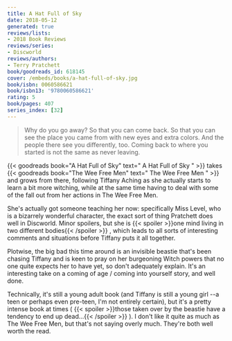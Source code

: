```yaml
---
title: A Hat Full of Sky
date: 2018-05-12
generated: true
reviews/lists:
- 2018 Book Reviews
reviews/series:
- Discworld
reviews/authors:
- Terry Pratchett
book/goodreads_id: 618145
cover: /embeds/books/a-hat-full-of-sky.jpg
book/isbn: 0060586621
book/isbn13: '9780060586621'
rating: 5
book/pages: 407
series_index: [32]
---
```

> Why do you go away? So that you can come back. So that you can see the place you came from with new eyes and extra colors. And the people there see you differently, too. Coming back to where you started is not the same as never leaving.

{{< goodreads book="A Hat Full of Sky" text=" A Hat Full of Sky " >}} takes {{< goodreads book="The Wee Free Men" text=" The Wee Free Men " >}} and grows from there, following Tiffany Aching as she actually starts to learn a bit more witching, while at the same time having to deal with some of the fall out from her actions in The Wee Free Men.  

<!--more-->

She's actually got someone teaching her now: specifically Miss Level, who is a bizarrely wonderful character, the exact sort of thing Pratchett does well in Discworld. Minor spoilers, but she is  {{< spoiler >}}one mind living in two different bodies{{< /spoiler >}}  , which leads to all sorts of interesting comments and situations before Tiffany puts it all together.  

Plotwise, the big bad this time around is an invisible beastie that's been chasing Tiffany and is keen to pray on her burgeoning Witch powers that no one quite expects her to have yet, so don't adequately explain. It's an interesting take on a coming of age / coming into yourself story, and well done.  

Technically, it's still a young adult book (and Tiffany is still a young girl --a teen or perhaps even pre-teen, I'm not entirely certain), but it's a pretty intense book at times (  {{< spoiler >}}those taken over by the beastie have a tendency to end up dead...{{< /spoiler >}}  ). I don't like it quite as much as The Wee Free Men, but that's not saying overly much. They're both well worth the read.